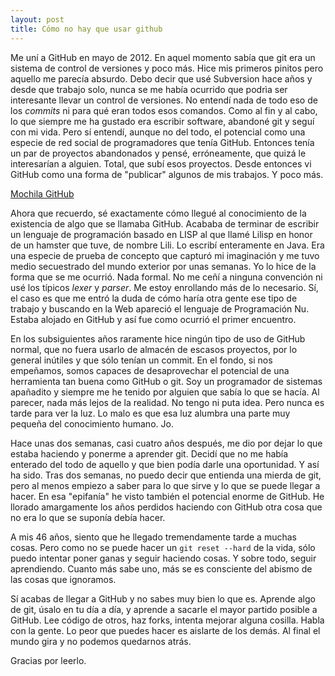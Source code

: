 ```yaml
---
layout: post
title: Cómo no hay que usar github
---
```


Me uní a GitHub en mayo de 2012. En aquel momento sabía que git era un sistema de control de versiones y poco más. Hice mis primeros pinitos pero aquello me parecía absurdo. Debo decir que usé Subversion hace años y desde que trabajo solo, nunca se me había ocurrido que podrìa ser interesante llevar un control de versiones. No entendí nada de todo eso de los *commits* ni para qué eran todos esos comandos. Como al fin y al cabo, lo que siempre me ha gustado era escribir software, abandoné git y seguí con mi vida. Pero sí entendí, aunque no del todo, el potencial como una especie de red social de programadores que tenía GitHub. Entonces tenía un par de proyectos abandonados y pensé, erróneamente, que quizá le interesarían a alguien. Total, que subí esos proyectos. Desde entonces vi GitHub como una forma de "publicar" algunos de mis trabajos. Y poco más.

[Mochila GitHub](../images/githubmochila.png)

Ahora que recuerdo, sé exactamente cómo llegué al conocimiento de la existencia de algo que se llamaba GitHub. Acababa de terminar de escribir un lenguaje de programación basado en LISP al que llamé Lilisp en honor de un hamster que tuve, de nombre Lili. Lo escribí enteramente en Java. Era una especie de prueba de concepto que capturó mi imaginación y me tuvo medio secuestrado del mundo exterior por unas semanas. Yo lo hice de la forma que se me ocurrió. Nada formal. No me ceñí a ninguna convención ni usé los típicos *lexer* y *parser*. Me estoy enrollando más de lo necesario. Sí, el caso es que me entró la duda de cómo haría otra gente ese tipo de trabajo y buscando en la Web apareció el lenguaje de Programación Nu. Estaba alojado en GitHub y así fue como ocurrió el primer encuentro.

En los subsiguientes años raramente hice ningún tipo de uso de GitHub normal, que no fuera usarlo de almacén de escasos proyectos, por lo general inútiles y que sólo tenían un commit. En el fondo, si nos empeñamos, somos capaces de desaprovechar el potencial de una herramienta tan buena como GitHub o git. Soy un programador de sistemas apañadito y siempre me he tenido por alguien que sabía lo que se hacía. Al parecer, nada más lejos de la realidad. No tengo ni puta idea. Pero nunca es tarde para ver la luz. Lo malo es que esa luz alumbra una parte muy pequeña del conocimiento humano. Jo.

Hace unas dos semanas, casi cuatro años después, me dio por dejar lo que estaba haciendo y ponerme a aprender git. Decidí que no me había enterado del todo de aquello y que bien podía darle una oportunidad. Y así ha sido. Tras dos semanas, no puedo decir que entienda una mierda de git, pero al menos empiezo a saber para lo que sirve y lo que se puede llegar a hacer. En esa "epifanía" he visto también el potencial enorme de GitHub. He llorado amargamente los años perdidos haciendo con GitHub otra cosa que no era lo que se suponía debía hacer.

A mis 46 años, siento que he llegado tremendamente tarde a muchas cosas. Pero como no se puede hacer un ```git reset --hard``` de la vida, sólo puedo intentar poner ganas y seguir haciendo cosas. Y sobre todo, seguir aprendiendo. Cuanto más sabe uno, más se es consciente del abismo de las cosas que ignoramos.

Sí acabas de llegar a GitHub y no sabes muy bien lo que es. Aprende algo de git, úsalo en tu día a día, y aprende a sacarle el mayor partido posible a GitHub. Lee código de otros, haz forks, intenta mejorar alguna cosilla. Habla con la gente. Lo peor que puedes hacer es aislarte de los demás. Al final el mundo gira y no podemos quedarnos atrás.

Gracias por leerlo.
